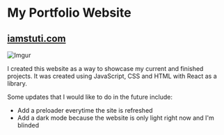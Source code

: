 # My Portfolio Website
## [iamstuti.com](https://www.iamstuti.com/)

![Imgur](https://i.imgur.com/4gbnBt7.jpg)

I created this website as a way to showcase my current and finished projects. It was created using JavaScript, CSS and HTML with React as a library. 

Some updates that I would like to do in the future include:
- Add a preloader everytime the site is refreshed
- Add a dark mode because the website is only light right now and I'm blinded

